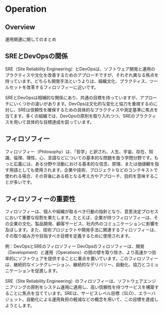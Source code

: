# Operation

## Overview

運用関連に関してのまとめ

## SREとDevOpsの関係

SRE（Site Reliability Engineering）とDevOpsは、ソフトウェア開発と運用のプラクティスや文化を改善するためのアプローチですが、それぞれ異なる焦点を持っています。どちらも開発手法というよりは、組織文化、プラクティス、ツールセットを改革するフィロソフィーに近いです。

SREとDevOpsは相補的な関係にあり、共通の目標を持っていますが、アプローチにいくつかの違いがあります。DevOpsは文化的な変化と協力を重視するのに対し、SREは信頼性を確保するための具体的なプラクティスや測定基準に焦点を当てます。多くの組織では、DevOpsの原則を取り入れつつ、SREのプラクティスを用いて具体的な目標達成を図っています。

## フィロソフィー

フィロソフィー（Philosophy）は、「哲学」と訳され、人生、宇宙、存在、知識、倫理、理性、心、言語などについての基本的な問題を扱う学問分野です。もっと広義には、ある分野や活動における基本的な信念、原理、または価値観を指す用語としても使用されます。企業や技術、プロジェクトなどのコンテキストで使われる場合、その背後にある核となる考え方やアプローチ、目的を意味することが多いです。

## フィロソフィーの重要性

フィロソフィーは、個人や組織が取るべき行動の指針となり、意思決定プロセスにおいて重要な役割を果たします。たとえば、企業が持つフィロソフィーは、その企業の文化、製品開発、顧客サービス、社内外のコミュニケーションに影響を及ぼします。また、技術プロジェクトや開発手法に関連するフィロソフィーは、その取り組み方や目指すべき目標を定義するために使用されます。

例：DevOpsとSREのフィロソフィー
DevOpsのフィロソフィーは、開発（Development）と運用（Operations）の間の壁を取り除き、より高速かつ効率的にソフトウェアを提供することに重点を置いています。このフィロソフィーは、継続的なインテグレーション、継続的なデリバリー、自動化、協力とコミュニケーションを促進します。

SRE（Site Reliability Engineering）のフィロソフィーは、ソフトウェアエンジニアリングの原則をシステム運用に適用し、高い信頼性を持つサービスを構築することに焦点を当てています。SREは、サービスレベル目標（SLO）、エラーバジェット、自動化による運用負担の軽減などの概念を用いて、この目標を達成しようとします。

